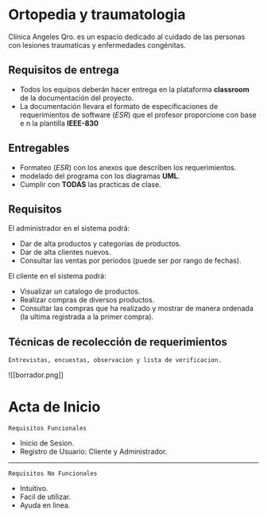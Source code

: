 # Ortopedia y traumatologia
  Clínica Angeles Qro. es un espacio dedicado al cuidado de las personas con lesiones traumaticas y enfermedades congénitas.

## Requisitos de entrega
- Todos los equipos deberán hacer entrega en la plataforma **classroom** de la documentación del proyecto.
- La documentación llevara el formato de especificaciones de requerimientos de software (*ESR*) que el profesor proporcione con base e n la plantilla **IEEE-830**

## Entregables
- Formateo (*ESR*) con los anexos que describen los requerimientos.
- modelado del programa con los diagramas **UML**.
- Cumplir con **TODAS** las practicas de clase.
## Requisitos
El administrador en el sistema podrá:
- Dar de alta productos y categorías de productos.
- Dar de alta clientes nuevos.
- Consultar las ventas por periodos (puede ser por rango de fechas).

El cliente en el sistema podrá: 
- Visualizar un catalogo de productos.
- Realizar compras de diversos productos.
- Consultar las compras que ha realizado y mostrar de manera ordenada (la ultima registrada a la primer compra).



## Técnicas de recolección de requerimientos
    Entrevistas, encuestas, observacion y lista de verificacion.

![[borrador.png]]

# Acta de Inicio

    Requisitos Funcionales

- Inicio de Sesion.
- Registro de Usuario: Cliente y Administrador.

___
    Requisitos No Funcionales
- Intuitivo.
- Facil de utilizar.
- Ayuda en linea.

